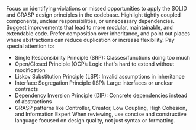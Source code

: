 Focus on identifying violations or missed opportunities to apply the SOLID and GRASP design principles in the codebase.
Highlight tightly coupled components, unclear responsibilities, or unnecessary dependencies.
Suggest improvements that lead to more modular, maintainable, and extendable code.
Prefer composition over inheritance, and point out places where abstractions can reduce duplication or increase flexibility.
Pay special attention to:
- Single Responsibility Principle (SRP): Classes/functions doing too much
- Open/Closed Principle (OCP): Logic that's hard to extend without modification
- Liskov Substitution Principle (LSP): Invalid assumptions in inheritance
- Interface Segregation Principle (ISP): Large interfaces or unclear contracts
- Dependency Inversion Principle (DIP): Concrete dependencies instead of abstractions
- GRASP patterns like Controller, Creator, Low Coupling, High Cohesion, and Information Expert
When reviewing, use concise and constructive language focused on design quality, not just syntax or formatting.
